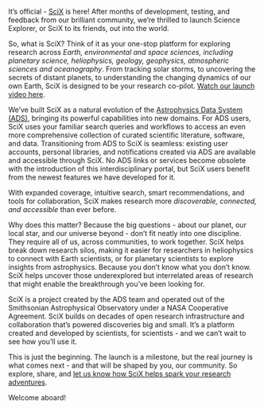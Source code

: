 It’s official - [SciX](http://scixplorer.org) is here! After months of development, testing, and feedback from our brilliant community, we’re thrilled to launch Science Explorer, or SciX to its friends, out into the world.

So, what is SciX? Think of it as your one-stop platform for exploring research across *Earth, environmental and space sciences, including planetary science, heliophysics, geology, geophysics, atmospheric sciences and oceanography*. From tracking solar storms, to uncovering the secrets of distant planets, to understanding the changing dynamics of our own Earth, SciX is designed to be your research co-pilot. [Watch our launch video here](https://www.youtube.com/watch?v=sgJ-LolRLu8).

We’ve built SciX as a natural evolution of the [Astrophysics Data System (ADS)](https://ui.adsabs.harvard.edu), bringing its powerful capabilities into new domains. For ADS users, SciX uses your familiar search queries and workflows to access an even more comprehensive collection of curated scientific literature, software, and data. Transitioning from ADS to SciX is seamless: existing user accounts, personal libraries, and notifications created via ADS are available and accessible through SciX. No ADS links or services become obsolete with the introduction of this interdisciplinary portal, but SciX users benefit from the newest features we have developed for it.

With expanded coverage, intuitive search, smart recommendations, and tools for collaboration, SciX makes research more *discoverable, connected, and accessible* than ever before.

Why does this matter? Because the big questions - about our planet, our local star, and our universe beyond - don’t fit neatly into one discipline. They require all of us, across communities, to work together. SciX helps break down research silos, making it easier for researchers in heliophysics to connect with Earth scientists, or for planetary scientists to explore insights from astrophysics. Because you don’t know what you don’t know. SciX helps uncover those underexplored but interrelated areas of research that might enable the breakthrough you’ve been looking for.

SciX is a project created by the ADS team and operated out of the Smithsonian Astrophysical Observatory under a NASA Cooperative Agreement. SciX builds on decades of open research infrastructure and collaboration that’s powered discoveries big and small. It’s a platform created and developed by scientists, for scientists - and we can’t wait to see how you’ll use it.

This is just the beginning. The launch is a milestone, but the real journey is what comes next - and that will be shaped by you, our community. So explore, share, and [let us know how SciX helps spark your research adventures](https://docs.google.com/forms/d/e/1FAIpQLSdm9JYp8fFm1UwtR4Nman_s60FTGnDitW7dcsBZoYcrsdLQig/viewform?usp=header).

Welcome aboard!

